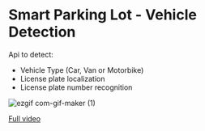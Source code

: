 # Smart Parking Lot - Vehicle Detection

Api to detect:

- Vehicle Type (Car, Van or Motorbike)
- License plate localization
- License plate number recognition

![ezgif com-gif-maker (1)](https://user-images.githubusercontent.com/49259258/202345137-521536c7-c8d1-4187-96c5-0aaabd6c6493.gif)

[Full video](https://drive.google.com/file/d/1Kwa-3q_62xh4RAxThFueYX59Vj6kJh7m/view?usp=share_link)

